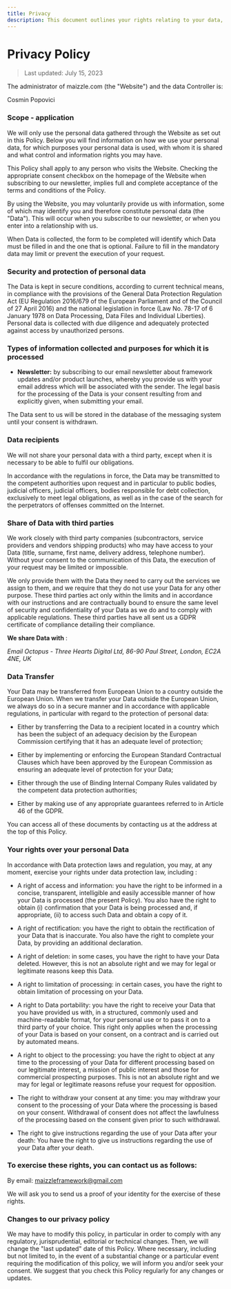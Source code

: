 ```yaml
---
title: Privacy
description: This document outlines your rights relating to your data, how we collect and process your data, what data is processed, and what cookies are set in connection with the use of the maizzle.com website.
---
```


# Privacy Policy

<blockquote class="text-slate-600">Last updated: July 15, 2023</blockquote>

The administrator of maizzle.com (the "Website") and the data Controller is:

Cosmin Popovici

### Scope - application

We will only use the personal data gathered through the Website as set out in this Policy. Below you will find information on how we use your personal data, for which purposes your personal data is used, with whom it is shared and what control and information rights you may have.

This Policy shall apply to any person who visits the Website. Checking the appropriate consent checkbox on the homepage of the Website when subscribing to our newsletter, implies full and complete acceptance of the terms and conditions of the Policy.

By using the Website, you may voluntarily provide us with information, some of which may identify you and therefore constitute personal data (the "Data"). This will occur when you subscribe to our newsletter, or when you enter into a relationship with us.

When Data is collected, the form to be completed will identify which Data must be filled in and the one that is optional. Failure to fill in the mandatory data may limit or prevent the execution of your request.

### Security and protection of personal data

The Data is kept in secure conditions, according to current technical means, in compliance with the provisions of the General Data Protection Regulation Act (EU Regulation 2016/679 of the European Parliament and of the Council of 27 April 2016) and the national legislation in force (Law No. 78-17 of 6 January 1978 on Data Processing, Data Files and Individual Liberties). Personal data is collected with due diligence and adequately protected against access by unauthorized persons.


### Types of information collected and purposes for which it is processed

- **Newsletter:** by subscribing to our email newsletter about framework updates and/or product launches, whereby you provide us with your email address which will be associated with the sender. The legal basis for the processing of the Data is your consent resulting from and explicitly given, when submitting your email.

The Data sent to us will be stored in the database of the messaging system until your consent is withdrawn.

### Data recipients

We will not share your personal data with a third party, except when it is necessary to be able to fulfil our obligations.

In accordance with the regulations in force, the Data may be transmitted to the competent authorities upon request and in particular to public bodies, judicial officers, judicial officers, bodies responsible for debt collection, exclusively to meet legal obligations, as well as in the case of the search for the perpetrators of offenses committed on the Internet.

### Share of Data with third parties

We work closely with third party companies (subcontractors, service providers and vendors shipping products) who may have access to your Data (title, surname, first name, delivery address, telephone number). Without your consent to the communication of this Data, the execution of your request may be limited or impossible.

We only provide them with the Data they need to carry out the services we assign to them, and we require that they do not use your Data for any other purpose. These third parties act only within the limits and in accordance with our instructions and are contractually bound to ensure the same level of security and confidentiality of your Data as we do and to comply with applicable regulations. These third parties have all sent us a GDPR certificate of compliance detailing their compliance.

**We share Data with** :

_Email Octopus - Three Hearts Digital Ltd, 86-90 Paul Street, London, EC2A 4NE, UK_

### Data Transfer

Your Data may be transferred from European Union to a country outside the European Union. When we transfer your Data outside the European Union, we always do so in a secure manner and in accordance with applicable regulations, in particular with regard to the protection of personal data:

- Either by transferring the Data to a recipient located in a country which has been the subject of an adequacy decision by the European Commission certifying that it has an adequate level of protection;

- Either by implementing or enforcing the European Standard Contractual Clauses which have been approved by the European Commission as ensuring an adequate level of protection for your Data;

- Either through the use of Binding Internal Company Rules validated by the competent data protection authorities;

- Either by making use of any appropriate guarantees referred to in Article 46 of the GDPR.

You can access all of these documents by contacting us at the address at the top of this Policy.

### Your rights over your personal Data

In accordance with Data protection laws and regulation, you may, at any moment, exercise your rights under data protection law, including :

- A right of access and information: you have the right to be informed in a concise, transparent, intelligible and easily accessible manner of how your Data is processed (the present Policy). You also have the right to obtain (i) confirmation that your Data is being processed and, if appropriate, (ii) to access such Data and obtain a copy of it.

- A right of rectification: you have the right to obtain the rectification of your Data that is inaccurate. You also have the right to complete your Data, by providing an additional declaration.

- A right of deletion: in some cases, you have the right to have your Data deleted. However, this is not an absolute right and we may for legal or legitimate reasons keep this Data.

- A right to limitation of processing: in certain cases, you have the right to obtain limitation of processing on your Data.

- A right to Data portability: you have the right to receive your Data that you have provided us with, in a structured, commonly used and machine-readable format, for your personal use or to pass it on to a third party of your choice. This right only applies when the processing of your Data is based on your consent, on a contract and is carried out by automated means.

- A right to object to the processing: you have the right to object at any time to the processing of your Data for different processing based on our legitimate interest, a mission of public interest and those for commercial prospecting purposes. This is not an absolute right and we may for legal or legitimate reasons refuse your request for opposition.

- The right to withdraw your consent at any time: you may withdraw your consent to the processing of your Data where the processing is based on your consent. Withdrawal of consent does not affect the lawfulness of the processing based on the consent given prior to such withdrawal.

- The right to give instructions regarding the use of your Data after your death: You have the right to give us instructions regarding the use of your Data after your death.

### To exercise these rights, you can contact us as follows:

By email: maizzleframework@gmail.com

We will ask you to send us a proof of your identity for the exercise of these rights.

### Changes to our privacy policy

We may have to modify this policy, in particular in order to comply with any regulatory, jurisprudential, editorial or technical changes. Then, we will change the "last updated" date of this Policy. Where necessary, including but not limited to, in the event of a substantial change or a particular event requiring the modification of this policy, we will inform you and/or seek your consent. We suggest that you check this Policy regularly for any changes or updates.
